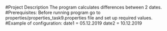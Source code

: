 #Project Description
The program calculates differences between 2 dates.
#Prerequisites: 
Before running program go to properties/properties_task9.properties file and set up required values.
#Example of configuration: 
date1 = 05.12.2019
date2 = 10.12.2019